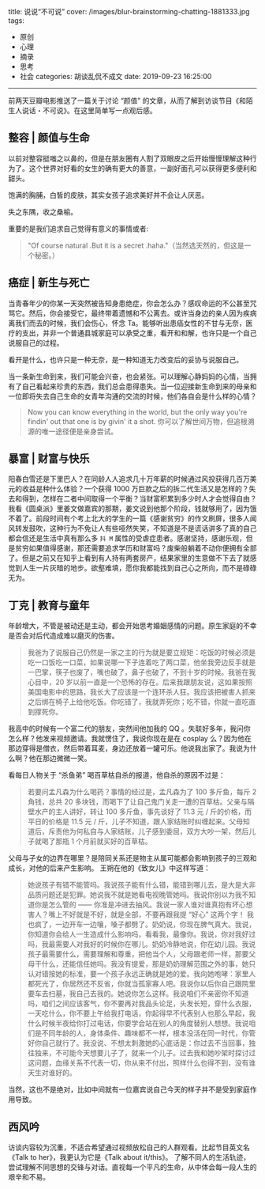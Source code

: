 title: 说说“不可说”
cover: /images/blur-brainstorming-chatting-1881333.jpg
tags:
  - 原创
  - 心理
  - 摘录
  - 思考
  - 社会
categories: 胡谈乱侃不成文
date: 2019-09-23 16:25:00
---
前两天豆瓣电影推送了一篇关于讨论 “颜值” 的文章，从而了解到访谈节目《和陌生人说话・不可说》。在这里简单写一点观后感。

## 整容 | 颜值与生命

以前对整容挺嗤之以鼻的，但是在朋友圈有人割了双眼皮之后开始慢慢理解这种行为了。这个世界对好看的女生的确有更大的善意，一副好面孔可以获得更多便利和甜头。

饱满的胸脯，白皙的皮肤，其实女孩子追求美好并不会让人厌恶。

失之东隅，收之桑榆。

重要的是我们追求自己觉得有意义的事情或者:
>"Of course natural .But it is a secret .haha."（当然选天然的，但这是一个秘密。）

## 癌症 | 新生与死亡

当青春年少的你某一天突然被告知身患绝症，你会怎么办？感叹命运的不公甚至咒骂它。然后，你会接受它，最终带着遗憾和不公离去。或许当身边的亲人因为疾病离我们而去的时候，我们会伤心，怀念 Ta。能够听出患癌女性的不甘与无奈，医疗的支出，并非一个普通县城家庭可以承受之重，看开和和解，也许只是一个自己说服自己的过程。

看开是什么，也许只是一种无奈，是一种知道无力改变后的妥协与说服自己。

当一条新生命到来，我们可能会兴奋，也会紧张。可以理解心静妈妈的心情，当拥有了自己看起来珍贵的东西，我们总会患得患失。当一位迎接新生命到来的母亲和一位即将失去自己生命的女青年沟通的交流的时候，他们各自会是什么样的心情？

> Now you can know everything in the world, but the only way you're findin' out that one is by givin' it a shot. 
你可以了解世间万物，但追根溯源的唯一途径便是亲身尝试。

## 暴富 | 财富与快乐

阳春白雪还是下里巴人？在同龄人人追求几十万年薪的时候通过风投获得几百万美元的收益是种什么体验？一个获得 1000 万巨款之后的拆二代生活又是怎样的？失去和得到，怎样在二者中间取得一个平衡？当财富积累到多少时人才会觉得自由？我看《圆桌派》里姜文做嘉宾的那期，姜文说到他那个阶段，钱就够用了，因为饿不着了。前段时间有个考上北大的学生的一篇《感谢贫穷》的作文刷屏，很多人闻风转发鼓吹，这种行为不免让人有些哑然失笑，不知道是不是谎话讲多了真的自己都会信还是生活中真有那么多 `抖 M` 属性的受虐症患者。感谢坚持，感谢乐观，但是贫穷如果值得感谢，那还需要追求学历和财富吗？废柴般躺着不动你便拥有全部了。但是之前又在知乎上看到有人持有两套房产，结果家里的生意做不下去了就感觉到人生一片灰暗的地步。欲壑难填，愿你我都能找到自己心之所向，而不是碌碌无为。

## 丁克 | 教育与童年

年龄增大，不管是被动还是主动，都会开始思考婚姻感情的问题。原生家庭的不幸是否会对后代造成难以磨灭的伤害。

> 我爸为了说服自己仍然是一家之主的行为就是要立规矩：吃饭的时候必须是吃一口饭吃一口菜，如果说哪一下子连着吃了两口菜，他坐我旁边反手就是一巴掌，筷子也废了，嘴也破了，鼻子也破了，不到十岁的时候。我爸在我心目中，20 岁以前一直是一个恐怖的存在。后来我跟朋友说，这如果按照美国电影中的思路，我长大了应该是一个连环杀人狂。我应该把被害人抓来之后绑在椅子上给他吃饭。你吃错了，我就弄死你；吃不错，你就一直吃直到撑死你。

我高中的时候有一个富二代的朋友，突然间他加我的 QQ 。失联好多年，我问你怎么样？他发来视频邀请。我就愣住了，我说你现在是在 cosplay 么？因为他在那边穿得是僧衣，然后带着耳麦，身边还放着一罐可乐。他说我出家了。我说为什么啊？他在那边微微一笑。

看每日人物关于 “杀鱼弟” 喝百草枯自杀的报道，他自杀的原因不过是：

> 若要问孟凡森为什么喝药？事情的经过是，孟凡森为了 100 多斤鱼，每斤 2 角钱，总共 20 多块钱，而喝下了让自己鬼门关走一遭的百草枯。父亲与隔壁水产的主人讲好，转让 100 多斤鱼，事先谈好了 11.3 元 / 斤的价格，而平日的价格是 11.5 元 / 斤，儿子不知道，跟人家结账时纠缠起来。父母知道后，斥责他为何私自与人家结账，儿子感到委屈，双方大吵一架，然后儿子就喝了那瓶 1 个月前就买好的百草枯。

父母与子女的边界在哪里？是陪同关系还是物主从属可能都会影响到孩子的三观和成长，对他的后来产生影响。
王朔在他的《致女儿》中这样写道：
> 她说孩子有错不能管吗。我说孩子能有什么错，能错到哪儿去，是大是大非品质问题还是犯罪。她说我不就是她看电视晚管她吗。我说你别以为我不知道你是怎么管的 —— 你准是冲进去抽风。我说一家人谁对谁真抱有坏心想害人？嘴上不好就是不好，就是全部，不要再跟我提 “好心” 这两个字！
我也疯了，一边开车一边嚷，嗓子都劈了。奶奶说，你现在脾气真大。我说，你知道你会给人一生造成什么影响吗，看看我，最像你。我说，你对我好过吗，我最需要人对我好的时候你在哪儿。奶奶冷静地说，你在幼儿园。我说孩子最需要什么，需要理解和尊重，把他当个人，父母跟老师一样，那要父母干什么，还能信任她吗。我没有提爱，那是奶奶理解范围之外的事，她只认对错按她的标准，要一个孩子永远正确就是她的爱。我向她咆哮：家里人都死光了，你居然还不反省，你就当孤家寡人吧。我说你以后你自己跟院里要车去扫墓，我自己去我的。她说你怎么这样。我说咱们不亲密你不知道吗，咱们之间应该客气，你不要再对我品头论足，头发长短，穿什么衣服，一天吃什么，你不要上午给我打电话，你起得早不代表别人也那么早起，我什么时候半夜给你打过电话，你要学会站在别人的角度替别人想想。我说咱们是不同年龄的人，身体条件、趣味都不一样，根本没活在同一时代，你管好你自己就行了。我没说、不想太刺激她的心底话是：你过去不当回事，独往独来，不可能今天想要儿子了，就来一个儿子。过去我和她吵架时探讨过这问题，血缘关系不代表一切，你从来不付出，照样什么也得不到，没有谁天生对谁好的。

当然，这也不是绝对，比如中间就有一位嘉宾说自己今天的样子并不是受到家庭作用导致。

## 西风吟
访谈内容较为沉重，不适合希望通过视频放松自己的人群观看。比起节目英文名《Talk to her》，我更认为它是《Talk about it/this》。
了解不同人的生活轨迹，尝试理解不同思想的交锋与对话。直视每一个平凡的生命，从中体会每一段人生的艰辛和不易。
